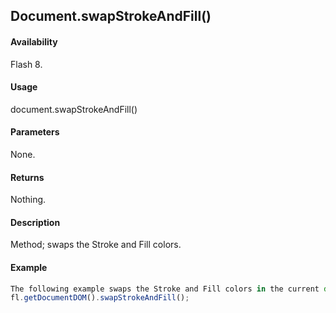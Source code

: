 ## Document.swapStrokeAndFill()

#### Availability

Flash 8.

#### Usage

document.swapStrokeAndFill()

#### Parameters

None.

#### Returns

Nothing.

#### Description

Method; swaps the Stroke and Fill colors.

#### Example

```javascript
The following example swaps the Stroke and Fill colors in the current document:
fl.getDocumentDOM().swapStrokeAndFill();

```